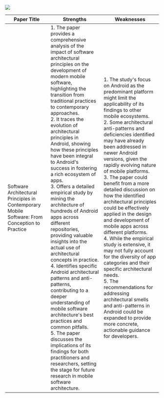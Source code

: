 ![](https://iso25000.com/images/figures/iso_25010_en.png)

| Paper Title | Strengths | Weaknesses |
| --- | --- | --- |
| Software Architectural Principles in Contemporary Mobile Software: From Conception to Practice | 1. The paper provides a comprehensive analysis of the impact of software architectural principles on the development of modern mobile software, highlighting the transition from traditional practices to contemporary approaches.<br>2. It traces the evolution of architectural principles in Android, showing how these principles have been integral to Android's success in fostering a rich ecosystem of apps.<br>3. Offers a detailed empirical study by mining the architecture of hundreds of Android apps across different repositories, providing valuable insights into the actual use of architectural concepts in practice.<br>4. Identifies specific Android architectural patterns and anti-patterns, contributing to a deeper understanding of mobile software architecture's best practices and common pitfalls.<br>5. The paper discusses the implications of its findings for both practitioners and researchers, setting the stage for future research in mobile software architecture. | 1. The study's focus on Android as the predominant platform might limit the applicability of its findings to other mobile ecosystems.<br>2. Some architectural anti-patterns and deficiencies identified may have already been addressed in newer Android versions, given the rapidly evolving nature of mobile platforms.<br>3. The paper could benefit from a more detailed discussion on how the identified architectural principles could be effectively applied in the design and development of mobile apps across different platforms.<br>4. While the empirical study is extensive, it may not fully account for the diversity of app categories and their specific architectural needs.<br>5. The recommendations for addressing architectural smells and anti-patterns in Android could be expanded to provide more concrete, actionable guidance for developers. |

